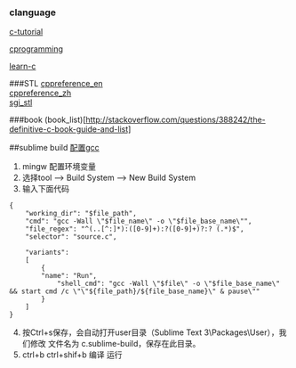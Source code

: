 ### clanguage

[c-tutorial](http://www.cprogramming.com/tutorial/c-tutorial.html "c-tutorial")

[cprogramming](http://www.tutorialspoint.com/cprogramming/ "cprogramming")

[learn-c](http://www.learn-c.org/ "learn-c")


###STL
[cppreference_en](http://en.cppreference.com/w/cpp)  
[cppreference_zh](http://zh.cppreference.com/w/cpp)    
[sgi_stl](http://www.sgi.com/tech/stl/)  

###book
(book_list)[http://stackoverflow.com/questions/388242/the-definitive-c-book-guide-and-list]

##sublime build
[配置gcc](http://www.yalewoo.com/sublime_text_3_gcc.html)

1. mingw 配置环境变量 
2. 选择tool –> Build System –> New Build System
3. 输入下面代码
```
{
	"working_dir": "$file_path",
	"cmd": "gcc -Wall \"$file_name\" -o \"$file_base_name\"",
	"file_regex": "^(..[^:]*):([0-9]+):?([0-9]+)?:? (.*)$",
	"selector": "source.c",
 
	"variants": 
	[
		{	
		"name": "Run",
        	"shell_cmd": "gcc -Wall \"$file\" -o \"$file_base_name\" && start cmd /c \"\"${file_path}/${file_base_name}\" & pause\""
		}
	]
}
```
4. 按Ctrl+s保存，会自动打开user目录（Sublime Text 3\Packages\User），我们修改 文件名为 c.sublime-build，保存在此目录。
5. ctrl+b ctrl+shif+b 编译 运行

